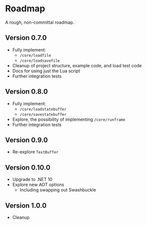 # Roadmap

A rough, non-committal roadmap.

## Version 0.7.0

- Fully implement:
    - `/core/loadfile`
    - `/core/loadsavefile`
- Cleanup of project structure, example code, and load test code
- Docs for using just the Lua script
- Further integration tests
 
## Version 0.8.0

- Fully implement:
  - `/core/loadstatebuffer`
  - `/core/savestatebuffer`
- Explore, the possibility of implementing `/core/runframe`
- Further integration tests

## Version 0.9.0

- Re-explore `TextBuffer`

## Version 0.10.0

- Upgrade to .NET 10
- Explore new AOT options
  - Including swapping out Swashbuckle
 
## Version 1.0.0

- Cleanup
